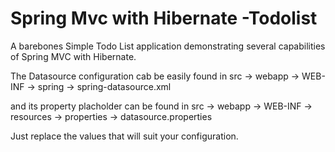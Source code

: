 Spring Mvc with Hibernate -Todolist
==================
A barebones Simple Todo List application demonstrating several capabilities of Spring MVC
with Hibernate.

The Datasource configuration cab be easily found in
src -> webapp -> WEB-INF -> spring -> spring-datasource.xml

and its property placholder can be found in 
src -> webapp -> WEB-INF -> resources -> properties -> datasource.properties

Just replace the values that will suit your configuration.
